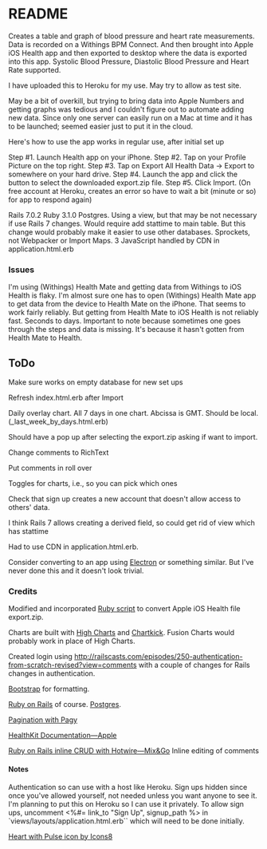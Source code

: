 # README

Creates a table and graph of blood pressure and heart rate measurements. Data is recorded on a Withings BPM Connect. And then brought into Apple iOS Health app and then exported to desktop where the data is exported into this app.  Systolic Blood Pressure, Diastolic Blood Pressure and Heart Rate supported. 

I have uploaded this to Heroku for my use. May try to allow as test site. 

May be a bit of overkill, but trying to bring data into Apple Numbers and getting graphs was tedious and I couldn't figure out to automate adding new data. Since only one server can easily run on a Mac at time and it has to be launched; seemed easier just to put it in the cloud.

Here's how to use the app works in regular use, after initial set up

Step #1. Launch Health app on your iPhone.
Step #2. Tap on your Profile Picture on the top right.
Step #3. Tap on Export All Health Data → Export to somewhere on your hard drive.
Step #4. Launch the app and click the button to select the downloaded export.zip file.
Step #5. Click Import. (On free account at Heroku, creates an error so have to wait a bit (minute or so) for app to respond again)

Rails 7.0.2
Ruby 3.1.0
Postgres. Using a view, but that may be not necessary if use Rails 7 changes. Would require add stattime to main table. But this change would probably make it easier to use other databases.
Sprockets, not Webpacker or Import Maps. 3 JavaScript handled by CDN in application.html.erb

### Issues

I'm using (Withings) Health Mate and getting data from Withings to iOS Health is flaky. I'm almost sure one has to open (Withings) Health Mate app to get data from the device to Health Mate on the iPhone. That seems to work fairly reliably. But getting from Health Mate to iOS Health is not reliably fast. Seconds to days.  Important to note because sometimes one goes through the steps and data is missing. It's because it hasn't gotten from Health Mate to Health.

## ToDo

Make sure works on empty database for new set ups

Refresh index.html.erb after Import

Daily overlay chart. All 7 days in one chart. Abcissa is GMT. Should be local. (_last_week_by_days.html.erb)

Should have a pop up after selecting the export.zip asking if want to import.

Change comments to RichText

Put comments in roll over

Toggles for charts, i.e., so you can pick which ones

Check that sign up creates a new account that doesn't allow access to others' data.

I think Rails 7 allows creating a derived field, so could get rid of view which has stattime

Had to use CDN in application.html.erb. 

Consider converting to an app using [Electron](https://www.electronjs.org "Thousands of organizations spanning all industries use Electron to build cross-platform software.") or something similar. But I've never done this and it doesn't look trivial.

### Credits

Modified and incorporated  [Ruby script](https://github.com/effkay/convert_apple_health_export) to convert Apple iOS Health file export.zip.

Charts are built with [High Charts](http://www.highcharts.com/) and [Chartkick](https://chartkick.com). Fusion Charts would probably work in place of High Charts.

Created login using http://railscasts.com/episodes/250-authentication-from-scratch-revised?view=comments with a couple of changes for Rails changes in authentication.

[Bootstrap](https://getbootstrap.com) for formatting. 

[Ruby on Rails](https://rubyonrails.org) of course. [Postgres](https://www.postgresql.org).

[Pagination with Pagy](https://gorails.com/episodes/pagination-with-pagy-gem?autoplay=1)

[HealthKit Documentation—Apple](https://developer.apple.com/documentation/healthkit)

[Ruby on Rails inline CRUD with Hotwire—Mix&Go](https://www.youtube.com/watch?v=hyV-J-sA1ng) Inline editing of comments

#### Notes


Authentication so can use with a host like Heroku. Sign ups hidden since once you've allowed yourself, not needed unless you want anyone to see it. I'm planning to put this on Heroku so I can use it privately. To allow sign ups, uncomment <%#= link_to "Sign Up", signup_path %> <!-- Uncomment to allow sign ups --> in `views/layouts/application.html.erb`` which will need to be done initially.

<a href="https://icons8.com/icon/78394/heart-with-pulse">Heart with Pulse icon by Icons8</a>

